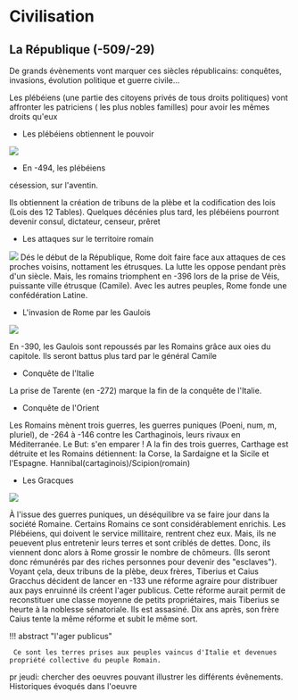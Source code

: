 # Civilisation
## La République (-509/-29)

De grands évènements vont marquer ces siècles républicains: conquêtes, invasions, évolution politique et guerre civile...

Les plébéiens (une partie des citoyens privés de tous droits politiques) vont affronter les patriciens ( les plus nobles familles) pour avoir les mêmes droits qu'eux

* Les plébéiens obtiennent le pouvoir

![](https://www.ancient-origins.net/sites/default/files/styles/large/public/The-Secession-of-the-Plebeians.jpg)

* En -494, les plébéiens

césession, sur l'aventin.

Ils obtiennent la création de tribuns de la plèbe et la codification des lois (Lois des 12 Tables). Quelques décénies plus tard, les plébéiens pourront devenir consul, dictateur, censeur, prêret

* Les attaques sur le territoire romain

![](https://i0.wp.com/thehistorianshut.com/wp-content/uploads/2020/07/Camillus-Rescuing-Rome-From-Brennus-Painted-By-Sebastiano-Ricci-1659%E2%80%931734-Public-Domain-via-Creative-Commons.jpg)
Dés le début de la République, Rome doit faire face aux attaques de ces proches voisins, nottament les étrusques. La lutte les oppose pendant près d'un siècle. Mais, les romains triomphent en -396 lors de la prise de Véis, puissante ville étrusque (Camile). Avec les autres peuples, Rome fonde une confédération Latine.

* L'invasion de Rome par les Gaulois

![](https://www.etaletaculture.fr/wp-content/uploads/2015/07/Brennus-vae-victis.jpg)

En -390, les Gaulois sont repoussés par les Romains grâce aux oies du capitole. Ils seront battus plus tard par le général Camile

* Conquête de l'Italie

La prise de Tarente (en -272) marque la fin de la conquête de l'Italie.

* Conquête de l'Orient

Les Romains mènent trois guerres, les guerres puniques (Poeni, num, m, pluriel), de -264 à -146  contre les Carthaginois, leurs rivaux en Méditerranée. Le But: s'en emparer ! A la fin des trois guerres, Carthage est détruite et les Romains détiennent: la Corse, la Sardaigne et la Sicile et l'Espagne. Hannibal(cartaginois)/Scipion(romain)

* Les Gracques

![](http://uoh.univ-montp3.fr/latin_remiseaniveau/LA9/res/3107138814_447ff4b093.jpg)

À l'issue des guerres puniques, un déséquilibre va se faire jour dans la société Romaine. Certains Romains ce sont considérablement enrichis. Les Plébéiens, qui doivent le service millitaire, rentrent chez eux. Mais, ils ne peuevent plus entretenir leurs terres et sont criblés de dettes. Donc, ils viennent donc alors à Rome grossir le nombre de chômeurs. (Ils seront donc rémunérés par des riches personnes pour devenir des "esclaves"). Voyant çela, deux tribuns de la plèbe, deux frères, Tiberius et Caius Gracchus décident de lancer en -133 une réforme agraire pour distribuer aux pays enruinné ils créent l'ager publicus. Cette réforme aurait permit de reconstituer une classe moyenne de petits propriétaires, mais Tiberius se heurte à la noblesse sénatoriale. Ils est assasiné. Dix ans après, son frère Caius tente la même réforme et subit le même sort.

!!! abstract "l'ager publicus"

     Ce sont les terres prises aux peuples vaincus d'Italie et devenues propriété collective du peuple Romain.


pr jeudi: chercher des oeuvres pouvant illustrer les différents évênements. Historiques évoqués dans l'oeuvre

